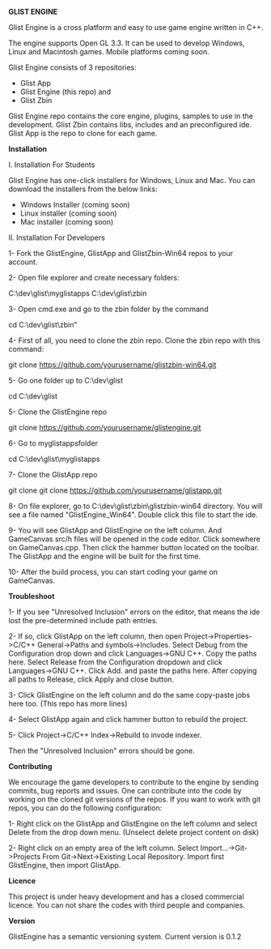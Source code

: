 **GLIST ENGINE**

Glist Engine is a cross platform and easy to use  game engine written in C++.

The engine supports Open GL 3.3. It can be used to develop Windows, Linux and Macintosh games. Mobile platforms coming soon.

Glist Engine consists of 3 repositories:
- Glist App
- Glist Engine (this repo) and
- Glist Zbin

Glist Engine repo contains the core engine, plugins, samples to use in the development. Glist Zbin contains libs, includes and an preconfigured ide. Glist App is the repo to clone for each game.


**Installation**

I. Installation For Students

Glist Engine has one-click installers for Windows, Linux and Mac. You can download the installers from the below links:

- Windows Installer (coming soon)
- Linux installer (coming soon)
- Mac installer (coming soon)


II. Installation For Developers

1- Fork the GlistEngine, GlistApp and GlistZbin-Win64 repos to your account.

2- Open file explorer and create necessary folders:

C:\dev\glist\myglistapps
C:\dev\glist\zbin

3- Open cmd.exe and go to the zbin folder by the command

cd C:\dev\glist\zbin"

4- First of all, you need to clone the zbin repo. Clone the zbin repo with this command:

git clone https://github.com/yourusername/glistzbin-win64.git

5- Go one folder up to C:\dev\glist

cd C:\dev\glist

5- Clone the GlistEngine repo

git clone https://github.com/yourusername/glistengine.git

6- Go to myglistappsfolder

cd C:\dev\glist\myglistapps

7- Clone the GlistApp repo

git clone git clone https://github.com/yourusername/glistapp.git

8- On file explorer, go to C:\dev\glist\zbin\glistzbin-win64 directory. You will see a file named "GlistEngine_Win64". Double click this file to start the ide.

9- You will see GlistApp and GlistEngine on the left column. And GameCanvas src/h files will be opened in the code editor. Click somewhere on GameCanvas.cpp. Then click the hammer button located on the toolbar. The GlistApp and the engine will be built for the first time.

10- After the build process, you can start coding your game on GameCanvas.


**Troubleshoot**

1- If you see "Unresolved Inclusion" errors on the editor, that means the ide lost the pre-determined include path entries.

2- If so, click GlistApp on the left column, then open Project->Properties->C/C++ General->Paths and symbols->Includes. Select Debug from the Configuration drop down and click Languages->GNU C++. Copy the paths here. Select Release from the Configuration dropdown and click Languages->GNU C++. Click Add. and paste the paths here. After copying all paths to Release, click Apply and close button.

3- Click GlistEngine on the left column and do the same copy-paste jobs here too. (This repo has more lines)

4- Select GlistApp again and click hammer button to rebuild the project.

5- Click Project->C/C++ Index->Rebuild to invode indexer.

Then the "Unresolved Inclusion" errors should be gone.


**Contributing**

We encourage the game developers to contribute to the engine by sending commits, bug reports and issues. One can contribute into the code by working on the cloned git versions of the repos. If you want to work with git repos, you can do the following configuration:

1- Right click on the GlistApp and GlistEngine on the left column and select Delete from the drop down menu. (Unselect delete project content on disk)

2- Right click on an empty area of the left column. Select Import...->Git->Projects From Git->Next->Existing Local Repository. Import first GlistEngine, then import GlistApp.


**Licence**

This project is under heavy development and has a closed commercial licence. You can not share the codes with third people and companies.


**Version**

GlistEngine has a semantic versioning system. Current version is 0.1.2
